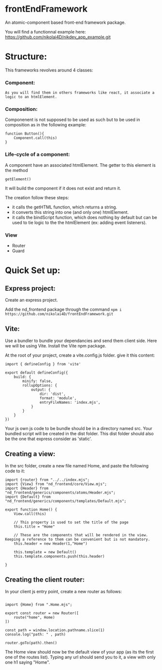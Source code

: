 # frontEndFramework
An atomic-component based front-end framework package.

You will find a functionnal example here: https://github.com/nikolai4D/nikdev_app_example.git

# Structure:
This frameworks revolves around 4 classes:

### Component:
    As you will find them in others frameworks like react, it associate a logic to an htmlElement.
    
### Composition:

Componenent is not supposed to be used as such but to be used in composition as in the following example:

```
function Button(){
    Component.call(this)
}
```

### Life-cycle of a component:

A component have an associated htmlElement. The getter to this element is the method

```
getElement()
```

It will build the component if it does not exist and return it.

The creation follow these steps:
- it calls the getHTML function, which returns a string.
- it converts this string into one (and only one) htmlElement.
- it calls the bindScript function, which does nothing by default but can be used to tie logic to the the htmlElement (ex: adding event listeners).

### View
- Router
- Guard

# Quick Set up:

## Express project:
Create an express project.

Add the nd_frontend package through the command 
```npm i https://github.com/nikolai4D/frontEndFramework.git ```


## Vite:
Use a bundler to bundle your dependancies and send them client side. Here we will be using Vite.
Install the Vite npm package.

At the root of your project, create a vite.config.js folder. give it this content:

```
import { defineConfig } from 'vite'

export default defineConfig({
    build: {
        minify: false,
        rollupOptions: {
            output: {
                dir: 'dist',
                format: 'module',
                entryFileNames: 'index.mjs',
            }
        }
    }
})
```
Your js own js code to be bundle should be in a directory named src.
Your bundled script will be created in the dist folder.
This dist folder should also be the one that express consider as 'static'.

## Creating a view:

In the src folder, create a new file named Home, and paste the following code to it:

```
import {router} from "../../index.mjs";
import {View} from "nd_frontend/core/View.mjs";
import {Header} from "nd_frontend/generics/components/atoms/Header.mjs";
import {Default} from "nd_frontend/generics/components/templates/Default.mjs";

export function Home() {
    View.call(this)

    // This property is used to set the title of the page
    this.title = "Home"

    // These are the components that will be rendered in the view. Keeping a reference to them can be convenient but is not mandatory.
    this.header = new Header(1,"Home")

    this.template = new Default()
    this.template.components.push(this.header)

}
```

## Creating the client router:

In your client js entry point, create  a new router as follows:

```

import {Home} from ".Home.mjs";

export const router = new Router([
    route("home", Home)
])

const path = window.location.pathname.slice(1)
console.log("path: " , path)

router.goTo(path).then() 

```

The Home view should now be the default view of your app (as its the first one of the routes list). Typing any url should send you to it, a view with only one h1 saying "Home".
